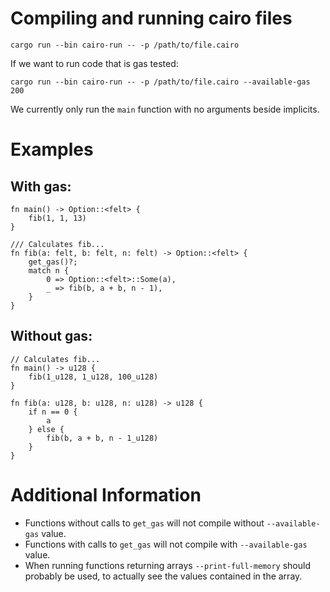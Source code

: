 # Compiling and running cairo files

```
cargo run --bin cairo-run -- -p /path/to/file.cairo
```

If we want to run code that is gas tested:
```
cargo run --bin cairo-run -- -p /path/to/file.cairo --available-gas 200
```

We currently only run the `main` function with no arguments beside implicits.

# Examples

## With gas:
```
fn main() -> Option::<felt> {
    fib(1, 1, 13)
}

/// Calculates fib...
fn fib(a: felt, b: felt, n: felt) -> Option::<felt> {
    get_gas()?;
    match n {
        0 => Option::<felt>::Some(a),
        _ => fib(b, a + b, n - 1),
    }
}
```

## Without gas:
```
// Calculates fib...
fn main() -> u128 {
    fib(1_u128, 1_u128, 100_u128)
}

fn fib(a: u128, b: u128, n: u128) -> u128 {
    if n == 0 {
        a
    } else {
        fib(b, a + b, n - 1_u128)
    }
}
```

# Additional Information
* Functions without calls to `get_gas` will not compile without `--available-gas` value.
* Functions with calls to `get_gas` will not compile with `--available-gas` value.
* When running functions returning arrays `--print-full-memory` should probably be used, to actually see the values contained in the array.
